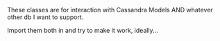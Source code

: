 These classes are for interaction with Cassandra Models AND whatever other db I want to support.

Import them both in and try to make it work, ideally...
